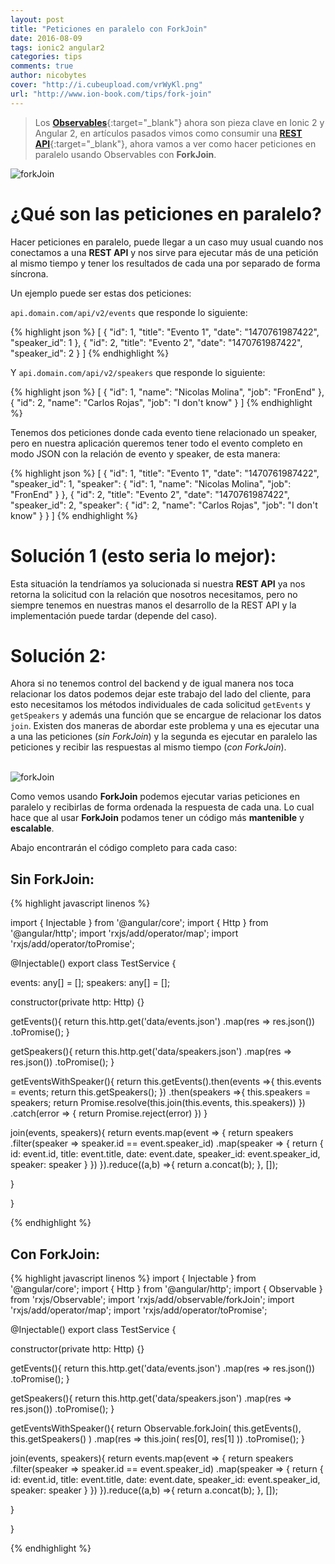 ```yaml
---
layout: post
title: "Peticiones en paralelo con ForkJoin"
date: 2016-08-09
tags: ionic2 angular2
categories: tips
comments: true
author: nicobytes
cover: "http://i.cubeupload.com/vrWyKl.png"
url: "http://www.ion-book.com/tips/fork-join"
---
```


> Los [**Observables**](http://www.ion-book.com/ionic2/observables-angular2){:target="_blank"} ahora son pieza clave en Ionic 2 y Angular 2, en artículos pasados vimos como consumir una [**REST API**](http://www.ion-book.com/demos/rest-api-with-ionic-2){:target="_blank"}, ahora vamos a ver como hacer peticiones en paralelo usando Observables con **ForkJoin**.

<img class="img-responsive" src="http://i.cubeupload.com/vrWyKl.png" alt="forkJoin">

# ¿Qué son las peticiones en paralelo?

Hacer peticiones en paralelo, puede llegar a un caso muy usual cuando nos conectamos a una **REST API** y nos sirve para ejecutar más  de una petición al mismo tiempo y tener los resultados de cada una por separado de forma síncrona.

Un ejemplo puede ser estas dos peticiones:

`api.domain.com/api/v2/events` que responde lo siguiente:

{% highlight json %}
[
  {
    "id": 1,
    "title": "Evento 1",
    "date": "1470761987422",
    "speaker_id": 1
  },
  {
    "id": 2,
    "title": "Evento 2",
    "date": "1470761987422",
    "speaker_id": 2
  }
]
{% endhighlight %}

Y `api.domain.com/api/v2/speakers` que responde lo siguiente:

{% highlight json %}
[
  {
    "id": 1,
    "name": "Nicolas Molina",
    "job": "FronEnd"
  },
  {
    "id": 2,
    "name": "Carlos Rojas",
    "job": "I don't know"
  }
]
{% endhighlight %}

Tenemos dos peticiones donde cada evento tiene relacionado un speaker, pero en nuestra aplicación queremos tener todo el evento completo en modo JSON con la relación de evento y speaker, de esta manera:

{% highlight json %}
[
  {
    "id": 1,
    "title": "Evento 1",
    "date": "1470761987422",
    "speaker_id": 1,
    "speaker": {
      "id": 1,
      "name": "Nicolas Molina",
      "job": "FronEnd"
    }
  },
  {
    "id": 2,
    "title": "Evento 2",
    "date": "1470761987422",
    "speaker_id": 2,
    "speaker": {
      "id": 2,
      "name": "Carlos Rojas",
      "job": "I don't know"
    }
  }
]
{% endhighlight %}

# Solución 1 (esto seria lo mejor):

Esta situación la tendríamos ya solucionada si nuestra **REST API** ya nos retorna la solicitud con la relación que nosotros necesitamos,  pero no siempre tenemos en nuestras manos el desarrollo de la REST API y la implementación puede tardar (depende del caso).

# Solución 2:

Ahora si no tenemos control del backend y de igual manera nos toca relacionar los datos podemos dejar este trabajo del lado del cliente, para esto necesitamos los métodos individuales de cada solicitud `getEvents` y `getSpeakers` y además una función que se encargue de relacionar los datos `join`. Existen dos maneras de abordar este problema y una es ejecutar una a una las peticiones (*sin ForkJoin*) y la segunda es ejecutar en paralelo las peticiones y recibir las respuestas al mismo tiempo (*con ForkJoin*).

<br/>
<img class="img-responsive" src="http://i.cubeupload.com/cjsilg.jpg" alt="forkJoin">
<br/>

Como vemos usando **ForkJoin** podemos ejecutar varias peticiones en paralelo y recibirlas de forma ordenada la respuesta de cada una. Lo cual hace que al usar **ForkJoin** podamos tener un código más **mantenible** y **escalable**.

Abajo encontrarán el código completo para cada caso: 

## Sin **ForkJoin**:
{% highlight javascript linenos %}

import { Injectable } from '@angular/core';
import { Http } from '@angular/http';
import 'rxjs/add/operator/map';
import 'rxjs/add/operator/toPromise';

@Injectable()
export class TestService {

  events: any[] = [];
  speakers:  any[] = [];

  constructor(private http: Http) {}

  getEvents(){
    return this.http.get('data/events.json')
    .map(res => res.json())
    .toPromise();
  }

  getSpeakers(){
    return this.http.get('data/speakers.json')
    .map(res => res.json())
    .toPromise();
  }

  getEventsWithSpeaker(){
    return this.getEvents().then(events =>{
      this.events = events;
      return this.getSpeakers();
    })
    .then(speakers =>{
      this.speakers = speakers;
      return Promise.resolve(this.join(this.events, this.speakers))
    })
    .catch(error => {
      return Promise.reject(error)
    })
  }

  join(events, speakers){
    return events.map(event => {
      return speakers
      .filter(speaker => speaker.id == event.speaker_id)
      .map(speaker => {
        return {
          id: event.id,
          title: event.title,
          date: event.date,
          speaker_id: event.speaker_id,
          speaker: speaker
        }
      })
    }).reduce((a,b) =>{
      return a.concat(b);
    }, []);
    
  }

}

{% endhighlight %}

## Con **ForkJoin**:

{% highlight javascript linenos %}
import { Injectable } from '@angular/core';
import { Http } from '@angular/http';
import { Observable } from 'rxjs/Observable';
import 'rxjs/add/observable/forkJoin';
import 'rxjs/add/operator/map';
import 'rxjs/add/operator/toPromise';

@Injectable()
export class TestService {

  constructor(private http: Http) {}

  getEvents(){
    return this.http.get('data/events.json')
    .map(res => res.json())
    .toPromise();
  }

  getSpeakers(){
    return this.http.get('data/speakers.json')
    .map(res => res.json())
    .toPromise();
  }

  getEventsWithSpeaker(){
    return Observable.forkJoin(
      this.getEvents(),
      this.getSpeakers()
    )
    .map(res => this.join( res[0], res[1] ))
    .toPromise();
  }

  join(events, speakers){
    return events.map(event => {
      return speakers
      .filter(speaker => speaker.id == event.speaker_id)
      .map(speaker => {
        return {
          id: event.id,
          title: event.title,
          date: event.date,
          speaker_id: event.speaker_id,
          speaker: speaker
        }
      })
    }).reduce((a,b) =>{
      return a.concat(b);
    }, []);
    
  }

}

{% endhighlight %}
